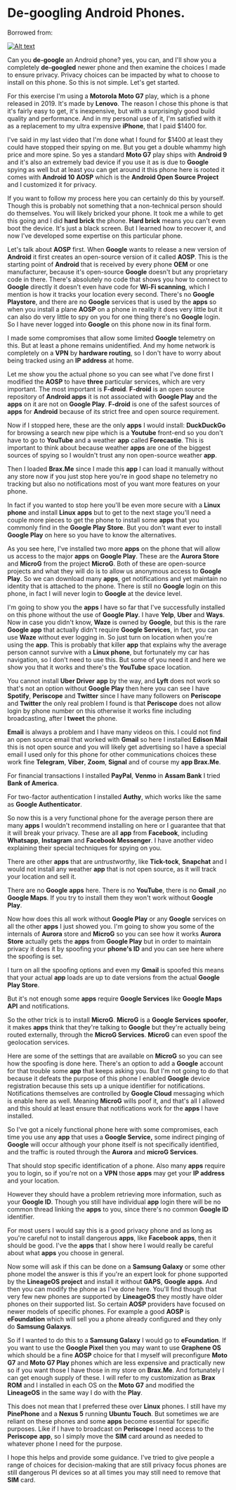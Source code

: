 # De-googling Android Phones.

Borrowed from:

[![Alt text](https://img.youtube.com/vi/UXLo15l2i4c/0.jpg)](https://www.youtube.com/watch?v=UXLo15l2i4c)


Can you **de-google** an Android phone?  yes, you can,  and I'll show you a completely **de-googled** newer phone and then examine the choices I made to ensure privacy. Privacy choices can be impacted by what
to choose to install on this phone. So this is not simple. Let's get started.

For this exercise I'm using a **Motorola** **Moto G7** play, which is a phone released in 2019. It's made by **Lenovo**. The reason I chose this phone is that it's fairly easy to get, it's inexpensive, but with a surprisingly good build quality and performance. And in my personal use of it, I'm satisfied with it as a replacement to my ultra expensive **iPhone**, that I paid $1400 for.

I've said in my last video that I'm done what I found for $1400 at least they could have stopped their spying on me. But you get a double whammy high price and more spine. So yes a standard **Moto G7** play ships with **Android 9** and it's also an extremely bad device if you use it as is due to **Google** spying as well but at least you can get around it this phone here is rooted it comes with **Android 10** **AOSP** which is the **Android Open Source Project** and I customized it for privacy. 

If you want to follow my process here you can certainly do this by yourself. Though this is probably not something that a non-technical person should do themselves. You will likely bricked your phone. It took me a while to get this going and I did **hard brick** the phone. **Hard brick** means you can't even boot the device. It's just a black screen. But I learned how to recover it, and now I've developed some expertise on this particular phone.

Let's talk about **AOSP** first. When **Google** wants to release a new version of **Android** it first creates an open-source version of it called **AOSP**. This is the starting point of **Android** that is received by every phone **OEM** or one manufacturer, because it's open-source **Google** doesn't but any proprietary code in there. There's absolutely no code that shows you how to connect to **Google** directly it doesn't even have code for **Wi-Fi scanning**,  which I mention is how it tracks your location every second. There's no **Google Playstore**, and there are no **Google** services that is used by the **apps** so when you install a plane **AOSP** on a phone in reality it does very little but it can also do very little to spy on you for one thing there's no **Google** login. So I have never logged into **Google** on this phone now in its final form.

I made some compromises that allow some limited **Google** telemetry on this. But at least a phone remains unidentified. And my home network is completely on a **VPN** by **hardware routing**, so I don't have to worry about being tracked using an **IP address** at home.

Let me show you the actual phone so you can see what I've done first I modified the **AOSP** to have **three** particular services, which are very important. The most important is **F-droid**. **F-droid** is an open source repository of **Android apps** it is not associated with **Google Play** and the **apps** on it are not on **Google Play**. **F-droid** is one of the safest sources of **apps** for **Android** because of its strict free and open source requirement. 

Now if I stopped here, these are the only **apps** I would install: **DuckDuckGo** for browsing a search new pipe which is a **Youtube** front-end so you don't have to go to **YouTube** and a weather **app** called **Forecastie**. This is important to think about because weather **apps** are one of the biggest sources of spying so I wouldn't trust any non open-source weather **app**. 

Then I loaded **Brax.Me** since I made this **app** I can load it manually without any store now if you just stop here you're in good shape no telemetry no tracking but also no notifications most of you want more features on your phone. 

In fact if you wanted to stop here you'll be even more secure with a **Linux phone** and install **Linux** **apps** but to get to the next stage you'll need a couple more pieces to get the phone to install some **apps** that you commonly find in the **Google Play Store**. But you don't want ever to install **Google Play** on here so you have to know the alternatives.

As you see here, I've installed two more **apps** on the phone that will allow us access to the major **apps** on **Google Play**. These are the **Aurora Store** and **MicroG** from the project **MicroG**. Both of these are open-source projects and what they will do is to allow us anonymous access to **Google Play**. So we can download many **apps**, get notifications and yet maintain no identity that is attached to the phone. There is still no **Google** login on this phone, in fact I will never login to **Google** at the device level.

I'm going to show you the **apps** I have so far that I've successfully installed on this phone without the use of **Google Play**. I have **Yelp**, **Uber** and **Ways**. Now in case you didn't know, **Waze** is owned by **Google**, but this is the rare **Google** **app** that actually didn't require **Google Services**, in fact, you can use **Waze** without ever logging in. So just turn on location when you're using the **app**. This is probably that killer **app** that explains why the average person cannot survive with a **Linux phone**, but fortunately my car has navigation, so I don't need to use this. But some of you need it and here we show you that it works and there's the **YouTube** space location. 

You cannot install **Uber Driver** **app** by the way, and **Lyft** does not work so that's not an option without **Google Play** then here you can see I have **Spotify**, **Periscope** and **Twitter** since I have many followers on **Periscope** and **Twitter** the only real problem I found is that **Periscope** does not allow login by phone number on this otherwise it works fine including broadcasting, after I **tweet** the phone.

**Email** is always a problem and I have many videos on this. I could not find an open source email that worked with **Gmail** so here I installed **Edison Mail** this is not open source and you will likely get advertising so I have a special email I used only for this phone for other communications choices these work fine **Telegram**, **Viber**, **Zoom**, **Signal** and of course my **app Brax.Me**.  

For financial transactions I installed **PayPal**, **Venmo** in **Assam Bank** I tried **Bank of America**.

For two-factor authentication I installed **Authy**, which works like the same as **Google Authenticator**.

So now this is a very functional phone for the average person there are many **apps** I wouldn't recommend installing on here or I guarantee that that it will break your privacy. These are all **app** from **Facebook**,  including **Whatsapp**, **Instagram** and **Facebook Messenger**. I have another video explaining their special techniques for spying on you. 

There are other **apps** that are *untrustworthy*, like **Tick-tock**, **Snapchat** and I would not install any weather **app** that is not open source, as it will track your location and sell it. 

There are no **Google** **apps** here. There is no **YouTube**, there is no **Gmail** ,no **Google Maps**. If you try to install them they won't work without **Google Play**. 

Now how does this all work without **Google Play** or any **Google** services on all the other **apps** I just showed you. I'm going to show you some of the internals of **Aurora** store and **MicroG** so you can see how it works **Aurora Store** actually gets the **apps** from **Google Play** but in order to maintain privacy it does it by spoofing your **phone's ID** and you can see here where the spoofing is set. 

I turn on all the spoofing options and even my **Gmail** is spoofed this means that your actual **app** loads are up to date versions from the actual **Google Play Store**.

But it's not enough some **apps** require **Google Services** like **Google Maps API** and notifications.

So the other trick is to install **MicroG**. **MicroG** is a **Google Services** **spoofer**, it makes **apps** think that they're talking to **Google** but they're actually being routed externally, through the **MicroG Services**. **MicroG** can even spoof the geolocation services. 

Here are some of the settings that are available on **MicroG** so you can see how the spoofing is done here. There's an option to add a **Google** account for that trouble some **app** that keeps asking you. But I'm not going to do that because it defeats the purpose of this phone I enabled **Google** device registration because this sets up a unique identifier for notifications. Notifications themselves are controlled by **Google Cloud** messaging which is enable here as well. Meaning **MicroG** wills poof it, and that's all I allowed and this should at least ensure that notifications work for the **apps** I have installed.

So I've got a nicely functional phone here with some compromises, each time you use any **app** that uses a **Google Service,** some indirect pinging of **Google** will occur although your phone itself is not specifically identified, and the traffic is routed through the **Aurora** and **microG Services**. 

That should stop specific identification of a phone. Also many **apps** require you to login, so if you're not on a **VPN** those **apps** may get your **IP address** and your location. 

However they should have a problem retrieving more information, such as your **Google ID**. Though you still have individual **app** login there will be no common thread linking the **apps** to you, since there's no common **Google ID** identifier.

For most users I would say this is a good privacy phone and as long as you're careful not to install dangerous **apps**, like **Facebook** **apps**, then it should be good. I've the **apps** that I show here I would really be careful about what **apps** you choose in general. 

Now some will ask if this can be done on a **Samsung Galaxy** or some other phone model the answer is this if you're an expert look for phone supported by the **LineageOS project** and install it without **GAPS**, **Google** **apps**. And then you can modify the phone as I've done here. You'll find though that very few new phones are supported by **LineageOS** they mostly have older phones on their supported list. So certain **AOSP** providers have focused on newer models of specific phones. For example a good **AOSP** is **eFoundation** which will sell you a phone already configured and they only do **Samsung Galaxys**.

So if I wanted to do this to a **Samsung Galaxy** I would go to **eFoundation**. If you want to use the **Google Pixel** then you may want to use **Graphene OS** which should be a fine **AOSP** choice for that I myself will preconfigure **Moto G7** and **Moto G7 Play** phones which are less expensive and practically new so if you want those I have those in my store on **Brax.Me**. And fortunately I can get enough supply of these. I will refer to my customization as **Brax ROM** and I installed in each OS on the **Moto G7** and modified the **LineageOS** in the same way I do with the **Play**.

This does not mean that I preferred these over **Linux** phones. I still have my **PinePhone** and a **Nexus 5** running **Ubuntu Touch**. But sometimes we are reliant on these phones and some **apps** become essential for specific purposes. Like if I have to broadcast on **Periscope** I need access to the **Periscope** **app**, so I simply move the **SIM** card around as needed to whatever phone I need for the purpose.

I hope this helps and provide some guidance. I've tried to give people a range of choices for decision-making that are still privacy focus phones are still dangerous PI devices so at all times you may still need to remove that **SIM** card.


<script src="https://utteranc.es/client.js"
        repo="op07n/fastpages"
        issue-term="pathname"
        theme="github-light"
        crossorigin="anonymous"
        async>
</script>
